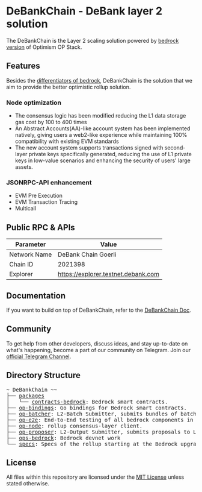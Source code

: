 # DeBankChain - DeBank layer 2 solution

The DeBankChain is the Layer 2 scaling solution powered by [bedrock version](https://community.optimism.io/docs/developers/bedrock/) of Optimism OP Stack.


## Features

Besides the [differentiators of bedrock](https://community.optimism.io/docs/developers/bedrock/differences/), DeBankChain is the solution that we aim to provide the better optimistic rollup solution.

### Node optimization

- The consensus logic has been modified reducing the L1 data storage gas cost by 100 to 400 times
- An Abstract Accounts(AA)-like account system has been implemented natively, giving users a web2-like experience while maintaining 100% compatibility with existing EVM standards
- The new account system supports transactions signed with second-layer private keys specifically generated, reducing the use of L1 private keys in low-value scenarios and enhancing the security of users' large assets.

### JSONRPC-API enhancement

- EVM Pre Execution
- EVM Transaction Tracing
- Multicall

## Public RPC & APIs

| Parameter | Value |
| -------------- | ------------------- |
| Network Name   | DeBank Chain Goerli |
| Chain ID       | 2021398             |
| Explorer       | https://explorer.testnet.debank.com |

## Documentation

If you want to build on top of DeBankChain, refer to the [DeBankChain Doc](https://github.com/DeBankDeFi/DeBankChain/tree/main/docs/build).

## Community

To get help from other developers, discuss ideas, and stay up-to-date on what's happening, become a part of our community on Telegram. Join our [official Telegram Channel](https://t.me/DeBankEN).

## Directory Structure

<pre>
~ DeBankChain ~~
├── <a href="./packages">packages</a>
│   └── <a href="./packages/contracts-bedrock">contracts-bedrock</a>: Bedrock smart contracts.
├── <a href="./op-bindings">op-bindings</a>: Go bindings for Bedrock smart contracts.
├── <a href="./op-batcher">op-batcher</a>: L2-Batch Submitter, submits bundles of batches to L1
├── <a href="./op-e2e">op-e2e</a>: End-to-End testing of all bedrock components in Go
├── <a href="./op-node">op-node</a>: rollup consensus-layer client.
├── <a href="./op-proposer">op-proposer</a>: L2-Output Submitter, submits proposals to L1
├── <a href="./ops-bedrock">ops-bedrock</a>: Bedrock devnet work
└── <a href="./specs">specs</a>: Specs of the rollup starting at the Bedrock upgrade
</pre>

## License

All files within this repository are licensed under the [MIT License](https://github.com/DeBankDeFi/DeBankChain/blob/main/LICENSE) unless stated otherwise.
